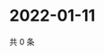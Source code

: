 # 2022-01-11

共 0 条

<!-- BEGIN WEIBO -->
<!-- 最后更新时间 Tue Jan 11 2022 22:00:52 GMT+0800 (China Standard Time) -->

<!-- END WEIBO -->

